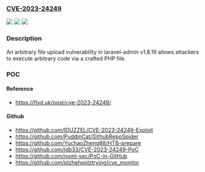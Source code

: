 ### [CVE-2023-24249](https://cve.mitre.org/cgi-bin/cvename.cgi?name=CVE-2023-24249)
![](https://img.shields.io/static/v1?label=Product&message=n%2Fa&color=blue)
![](https://img.shields.io/static/v1?label=Version&message=n%2Fa%20&color=brightgreen)
![](https://img.shields.io/static/v1?label=Vulnerability&message=n%2Fa&color=brightgreen)

### Description

An arbitrary file upload vulnerability in laravel-admin v1.8.19 allows attackers to execute arbitrary code via a crafted PHP file.

### POC

#### Reference
- https://flyd.uk/post/cve-2023-24249/

#### Github
- https://github.com/IDUZZEL/CVE-2023-24249-Exploit
- https://github.com/PuddinCat/GithubRepoSpider
- https://github.com/YuchaoZheng88/HTB-prepare
- https://github.com/ldb33/CVE-2023-24249-PoC
- https://github.com/nomi-sec/PoC-in-GitHub
- https://github.com/plzheheplztrying/cve_monitor

